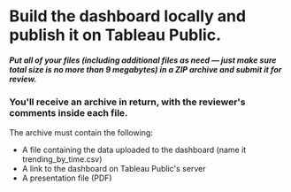 # Build the dashboard locally and publish it on Tableau Public.

##### Put all of your files (including additional files as need — just make sure total size is no more than 9 megabytes) in a ZIP archive and submit it for review.
### You'll receive an archive in return, with the reviewer's comments inside each file.
The archive must contain the following:
 - A file containing the data uploaded to the dashboard (name it trending_by_time.csv)
 - A link to the dashboard on Tableau Public's server
 - A presentation file (PDF)